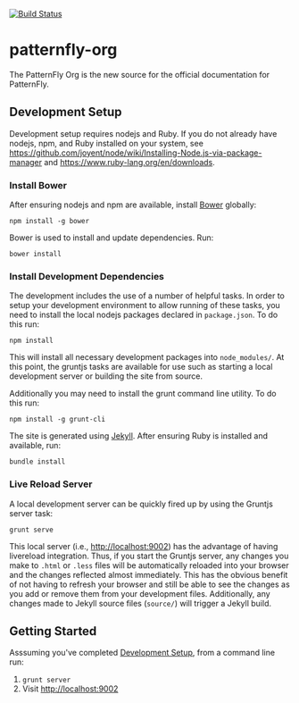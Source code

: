 [![Build Status](https://travis-ci.org/patternfly/patternfly-org.svg?branch=master)](https://travis-ci.org/patternfly/patternfly-org)

# patternfly-org

The PatternFly Org is the new source for the official documentation for PatternFly.

## Development Setup

Development setup requires nodejs and Ruby. If you do not already have nodejs, npm, and Ruby installed on your system, see https://github.com/joyent/node/wiki/Installing-Node.js-via-package-manager and https://www.ruby-lang.org/en/downloads.

### Install Bower

After ensuring nodejs and npm are available, install [Bower](http://bower.io/) globally:

    npm install -g bower

Bower is used to install and update dependencies.  Run:

    bower install

### Install Development Dependencies

The development includes the use of a number of helpful tasks. In order to setup your development environment to allow running of these tasks, you need to install the local nodejs packages declared in `package.json`. To do this run:

    npm install

This will install all necessary development packages into `node_modules/`. At this point, the gruntjs tasks are available for use such as starting a local development server or building the site from source.

Additionally you may need to install the grunt command line utility.  To do this run:

    npm install -g grunt-cli

The site is generated using [Jekyll](http://jekyllrb.com/).  After ensuring Ruby is installed and available, run:

    bundle install

### Live Reload Server

A local development server can be quickly fired up by using the Gruntjs server task:

    grunt serve

This local server (i.e., [http://localhost:9002](http://localhost:9002)) has the advantage of having livereload integration. Thus, if you start the Gruntjs server, any changes you make to `.html` or `.less` files will be automatically reloaded into your browser and the changes reflected almost immediately. This has the obvious benefit of not having to refresh your browser and still be able to see the changes as you add or remove them from your development files.  Additionally, any changes made to Jekyll source files (`source/`) will trigger a Jekyll build.

## Getting Started

Asssuming you've completed <a href="#development-setup">Development Setup</a>, from a command line run:

1. `grunt server`
1.  Visit [http://localhost:9002](http://localhost:9002)
